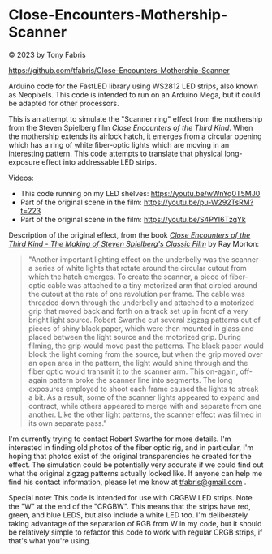 Close-Encounters-Mothership-Scanner
==============================================================================
&copy; 2023 by Tony Fabris

https://github.com/tfabris/Close-Encounters-Mothership-Scanner

Arduino code for the FastLED library using WS2812 LED strips, also known as
Neopixels. This code is intended to run on an Arduino Mega, but it could be
adapted for other processors.

This is an attempt to simulate the "Scanner ring" effect from the mothership
from the Steven Spielberg film *Close Encounters of the Third Kind*. When
the mothership extends its airlock hatch, it emerges from a circular opening
which has a ring of white fiber-optic lights which are moving in an
interesting pattern. This code attempts to translate that physical
long-exposure effect into addressable LED strips.

Videos:
- This code running on my LED shelves: https://youtu.be/wWnYq0T5MJ0
- Part of the original scene in the film: https://youtu.be/pu-W292TsRM?t=223
- Part of the original scene in the film: https://youtu.be/S4PYI6TzqYk

Description of the original effect, from the book *[Close
Encounters of the Third Kind - The Making of Steven Spielberg's
Classic Film](https://www.amazon.com/dp/1557837104)* by Ray Morton:

> "Another important lighting effect on the underbelly was the scanner- a
>  series of white lights that rotate around the circular cutout from which
>  the hatch emerges. To create the scanner, a piece of fiber-optic cable was
>  attached to a tiny motorized arm that circled around the cutout at the rate
>  of one revolution per frame. The cable was threaded down through the
>  underbelly and attached to a motorized grip that moved back and forth on a
>  track set up in front of a very bright light source. Robert Swarthe cut
>  several zigzag patterns out of pieces of shiny black paper, which were then
>  mounted in glass and placed between the light source and the motorized
>  grip. During filming, the grip would move past the patterns. The black
>  paper would block the light coming from the source, but when the grip moved
>  over an open area in the pattern, the light would shine through and the
>  fiber optic would transmit it to the scanner arm. This on-again, off-again
>  pattern broke the scanner line into segments. The long exposures employed
>  to shoot each frame caused the lights to streak a bit. As a result, some of
>  the scanner lights appeared to expand and contract, while others appeared
>  to merge with and separate from one another. Like the other light patterns,
>  the scanner effect was filmed in its own separate pass."

I'm currently trying to contact Robert Swarthe for more details. I'm interested
in finding old photos of the fiber optic rig, and in particular, I'm hoping
that photos exist of the original transparencies he created for the effect. The
simulation could be potentially very accurate if we could find out what the
original zigzag patterns actually looked like. If anyone can help me find his
contact information, please let me know at tfabris@gmail.com .

Special note: This code is intended for use with CRGBW LED strips. Note the "W"
at the end of the "CRGBW". This means that the strips have red, green, and blue
LEDS, but also include a white LED too. I'm deliberately taking advantage of
the separation of RGB from W in my code, but it should be relatively simple to
refactor this code to work with regular CRGB strips, if that's what you're
using.